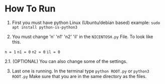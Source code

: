  # How To Run
 1. First you must have python 
 Linux (Ubuntu/debian based) example: `sudo apt install python-is-python3`

 2. You must change 'n' 'n1' 'n2' 'il' in the `NICENTOSH.py` File. To look like this.

`n = 1`
`n1 = 0`
`n2 = 0`
`il = 0`

2.1. (OPTIONAL) You can also change some of the settings.

3. Last one is running. In the terminal type `python ROOT.py` or `python3 ROOT.py` Make sure that you are in the same directory as the files.
